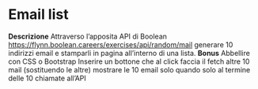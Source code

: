 Email list
===
**Descrizione**
Attraverso l’apposita API di Boolean
https://flynn.boolean.careers/exercises/api/random/mail
generare 10 indirizzi email e stamparli in pagina all’interno di una lista.
**Bonus**
Abbellire con CSS o Bootstrap
Inserire un bottone che al click faccia il fetch altre 10 mail (sostituendo le altre)
mostrare le 10 email solo quando solo al termine delle 10 chiamate all’API